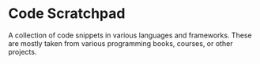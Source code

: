 # Code Scratchpad
A collection of code snippets in various languages and frameworks. These are mostly taken from various programming books, courses, or other projects.
